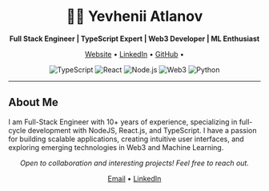 <h1 align="center">👨‍💻 Yevhenii Atlanov</h1>
<p align="center"><b>Full Stack Engineer | TypeScript Expert | Web3 Developer | ML Enthusiast</b></p>

<p align="center">
  <a href="[https://atlanov.me]">Website</a> •
  <a href="[https://www.linkedin.com/in/yevhenii-atlanov/]">LinkedIn</a> •
  <a href="[https://github.com/yevgenatlanov]">GitHub</a> •
</p>

<div align="center">

![TypeScript](https://img.shields.io/badge/-TypeScript-3178C6?style=flat-square&logo=typescript&logoColor=white)
![React](https://img.shields.io/badge/-React-61DAFB?style=flat-square&logo=react&logoColor=black)
![Node.js](https://img.shields.io/badge/-Node.js-339933?style=flat-square&logo=nodedotjs&logoColor=white)
![Web3](https://img.shields.io/badge/-Web3-F16822?style=flat-square&logo=web3dotjs&logoColor=white)
![Python](https://img.shields.io/badge/-Python-3776AB?style=flat-square&logo=python&logoColor=white)

</div>

---

## About Me

I am Full-Stack Engineer with 10+ years of experience, specializing in full-cycle development with NodeJS, React.js, and TypeScript. I have a passion for building scalable applications, creating intuitive user interfaces, and exploring emerging technologies in Web3 and Machine Learning.

<p align="center">
  <i>Open to collaboration and interesting projects! Feel free to reach out.</i>
</p>

<p align="center">
  <a href="mailto:[me@atlanov.me]">Email</a> •
    <a href="https://www.linkedin.com/in/yevhenii-atlanov/">LinkedIn</a>
</p>
